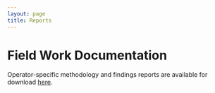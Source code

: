 ```yaml
---
layout: page
title: Reports
---
```


# Field Work Documentation
Operator-specific methodology and findings reports are available for download [here](https://mtcdrive.box.com/onboard-survey-reports).

